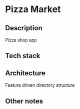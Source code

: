 # Pizza Market

## Description
Pizza shop app

## Tech stack

## Architecture
Feature driven directory structure<br>

## Other notes